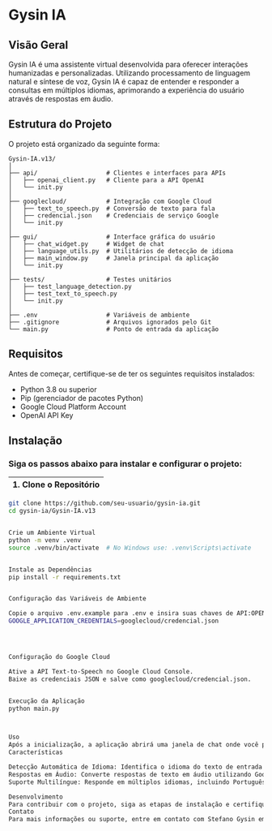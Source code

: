 # Gysin IA

## Visão Geral
Gysin IA é uma assistente virtual desenvolvida para oferecer interações humanizadas e personalizadas. Utilizando processamento de linguagem natural e síntese de voz, Gysin IA é capaz de entender e responder a consultas em múltiplos idiomas, aprimorando a experiência do usuário através de respostas em áudio.

## Estrutura do Projeto
O projeto está organizado da seguinte forma:
```
Gysin-IA.v13/
│
├── api/                   # Clientes e interfaces para APIs
│   ├── openai_client.py   # Cliente para a API OpenAI
│   └── init.py
│
├── googlecloud/           # Integração com Google Cloud
│   ├── text_to_speech.py  # Conversão de texto para fala
│   ├── credencial.json    # Credenciais de serviço Google
│   └── init.py
│
├── gui/                   # Interface gráfica do usuário
│   ├── chat_widget.py     # Widget de chat
│   ├── language_utils.py  # Utilitários de detecção de idioma
│   ├── main_window.py     # Janela principal da aplicação
│   └── init.py
│
├── tests/                 # Testes unitários
│   ├── test_language_detection.py
│   ├── test_text_to_speech.py
│   └── init.py
│
├── .env                   # Variáveis de ambiente
├── .gitignore             # Arquivos ignorados pelo Git
└── main.py                # Ponto de entrada da aplicação
```
## Requisitos
Antes de começar, certifique-se de ter os seguintes requisitos instalados:

- Python 3.8 ou superior
- Pip (gerenciador de pacotes Python)
- Google Cloud Platform Account
- OpenAI API Key

## Instalação
### Siga os passos abaixo para instalar e configurar o projeto:

| 1. **Clone o Repositório** |
|---|


   ```bash
   git clone https://github.com/seu-usuario/gysin-ia.git
   cd gysin-ia/Gysin-IA.v13


Crie um Ambiente Virtual
python -m venv .venv
source .venv/bin/activate  # No Windows use: .venv\Scripts\activate


Instale as Dependências
pip install -r requirements.txt


Configuração das Variáveis de Ambiente

Copie o arquivo .env.example para .env e insira suas chaves de API:OPENAI_API_KEY=your_openai_api_key
GOOGLE_APPLICATION_CREDENTIALS=googlecloud/credencial.json




Configuração do Google Cloud

Ative a API Text-to-Speech no Google Cloud Console.
Baixe as credenciais JSON e salve como googlecloud/credencial.json.


Execução da Aplicação
python main.py



Uso
Após a inicialização, a aplicação abrirá uma janela de chat onde você pode interagir com a assistente virtual Gysin IA. Use o campo de entrada de texto para enviar mensagens e receba respostas em texto ou áudio.
Características

Detecção Automática de Idioma: Identifica o idioma do texto de entrada e responde apropriadamente.
Respostas em Áudio: Converte respostas de texto em áudio utilizando Google Cloud Text-to-Speech.
Suporte Multilíngue: Responde em múltiplos idiomas, incluindo Português, Inglês, Alemão e Espanhol.

Desenvolvimento
Para contribuir com o projeto, siga as etapas de instalação e certifique-se de que todos os testes passem antes de enviar um pull request. Utilize os arquivos de teste na pasta tests/ para validar suas alterações.
Contato
Para mais informações ou suporte, entre em contato com Stefano Gysin em StefanoGysin@hotmail.com.
